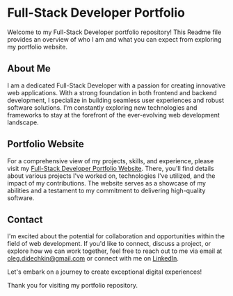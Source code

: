 # Full-Stack Developer Portfolio

Welcome to my Full-Stack Developer portfolio repository! This Readme file provides an overview of who I am and what you can expect from exploring my portfolio website.

## About Me

I am a dedicated Full-Stack Developer with a passion for creating innovative web applications. With a strong foundation in both frontend and backend development, I specialize in building seamless user experiences and robust software solutions. I'm constantly exploring new technologies and frameworks to stay at the forefront of the ever-evolving web development landscape.

## Portfolio Website

For a comprehensive view of my projects, skills, and experience, please visit my [Full-Stack Developer Portfolio Website](https://www.olegdidechkin.com). There, you'll find details about various projects I've worked on, technologies I've utilized, and the impact of my contributions. The website serves as a showcase of my abilities and a testament to my commitment to delivering high-quality software.

## Contact

I'm excited about the potential for collaboration and opportunities within the field of web development. If you'd like to connect, discuss a project, or explore how we can work together, feel free to reach out to me via email at [oleg.didechkin@gmail.com](mailto:oleg.didechkin@gmail.com) or connect with me on [LinkedIn](https://www.linkedin.com/in/oleg-didechkin).

Let's embark on a journey to create exceptional digital experiences!

Thank you for visiting my portfolio repository.
